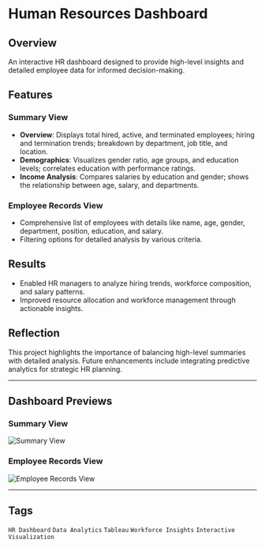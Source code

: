 # Human Resources Dashboard

## Overview
An interactive HR dashboard designed to provide high-level insights and detailed employee data for informed decision-making.

## Features
### Summary View
- **Overview**: Displays total hired, active, and terminated employees; hiring and termination trends; breakdown by department, job title, and location.
- **Demographics**: Visualizes gender ratio, age groups, and education levels; correlates education with performance ratings.
- **Income Analysis**: Compares salaries by education and gender; shows the relationship between age, salary, and departments.

### Employee Records View
- Comprehensive list of employees with details like name, age, gender, department, position, education, and salary.
- Filtering options for detailed analysis by various criteria.

## Results
- Enabled HR managers to analyze hiring trends, workforce composition, and salary patterns.
- Improved resource allocation and workforce management through actionable insights.

## Reflection
This project highlights the importance of balancing high-level summaries with detailed analysis. Future enhancements include integrating predictive analytics for strategic HR planning.

---

## Dashboard Previews

### Summary View
![Summary View](path/to/summary-view-image.png)

### Employee Records View
![Employee Records View](path/to/employee-records-view-image.png)

---

## Tags
`HR Dashboard` `Data Analytics` `Tableau` `Workforce Insights` `Interactive Visualization`
